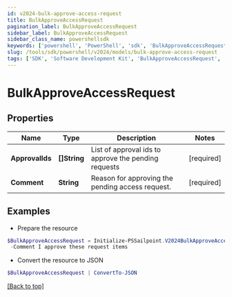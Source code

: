 ```yaml
---
id: v2024-bulk-approve-access-request
title: BulkApproveAccessRequest
pagination_label: BulkApproveAccessRequest
sidebar_label: BulkApproveAccessRequest
sidebar_class_name: powershellsdk
keywords: ['powershell', 'PowerShell', 'sdk', 'BulkApproveAccessRequest', 'V2024BulkApproveAccessRequest'] 
slug: /tools/sdk/powershell/v2024/models/bulk-approve-access-request
tags: ['SDK', 'Software Development Kit', 'BulkApproveAccessRequest', 'V2024BulkApproveAccessRequest']
---
```



# BulkApproveAccessRequest

## Properties

Name | Type | Description | Notes
------------ | ------------- | ------------- | -------------
**ApprovalIds** | **[]String** | List of approval ids to approve the pending requests | [required]
**Comment** | **String** | Reason for approving the pending access request. | [required]

## Examples

- Prepare the resource
```powershell
$BulkApproveAccessRequest = Initialize-PSSailpoint.V2024BulkApproveAccessRequest  -ApprovalIds [2c9180835d2e5168015d32f890ca1581, 2c9180835d2e5168015d32f890ca1582] `
 -Comment I approve these request items
```

- Convert the resource to JSON
```powershell
$BulkApproveAccessRequest | ConvertTo-JSON
```


[[Back to top]](#) 

